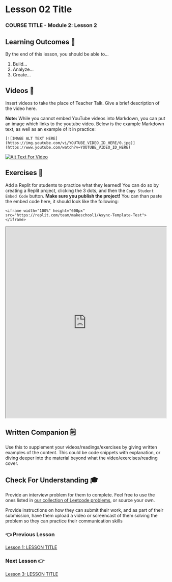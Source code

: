 # Lesson 02 Title

### COURSE TITLE - Module 2: Lesson 2

## Learning Outcomes 💫

By the end of this lesson, you should be able to...

1. Build...
1. Analyze...
1. Create...

## Videos 🎥

Insert videos to take the place of Teacher Talk. Give a brief description of the video here.

**Note:** While you cannot embed YouTube videos into Markdown, you can put an image which links to the youtube video. Below is the example Markdown text, as well as an example of it in practice:

```
[![IMAGE ALT TEXT HERE](https://img.youtube.com/vi/YOUTUBE_VIDEO_ID_HERE/0.jpg)](https://www.youtube.com/watch?v=YOUTUBE_VIDEO_ID_HERE)
```

[![Alt Text For Video](https://img.youtube.com/vi/HHvvQI273ec/0.jpg)](https://www.youtube.com/watch?v=HHvvQI273ec)

## Exercises 💪

Add a Replit for students to practice what they learned! You can do so by creating a Replit project, clicking the 3 dots, and then the `Copy Student Embed Code` button. **Make sure you publish the project!** You can than paste the embed code here, it should look like the following:

```
<iframe width="100%" height="600px" src="https://replit.com/team/makeschool1/Async-Template-Test"></iframe>
```

<iframe width="100%" height="600px" src="https://replit.com/team/makeschool1/Async-Template-Test"></iframe>

## Written Companion 🗒

Use this to supplement your videos/readings/exercises by giving written examples of the content. This could be code snippets with explanation, or diving deeper into the material beyond what the video/exercises/reading cover.


## Check For Understanding 🎓

Provide an interview problem for them to complete. Feel free to use the ones listed in [our collection of Leetcode problems](make.sc/cs-leetcode), or source your own.

Provide instructions on how they can submit their work, and as part of their submission, have them upload a video or screencast of them solving the problem so they can practice their communication skills

### 👈 Previous Lesson

[Lesson 1: LESSON TITLE](/Module-02/Lesson-01.md)

### Next Lesson 👉

[Lesson 3: LESSON TITLE](/Module-02/Lesson-03.md)